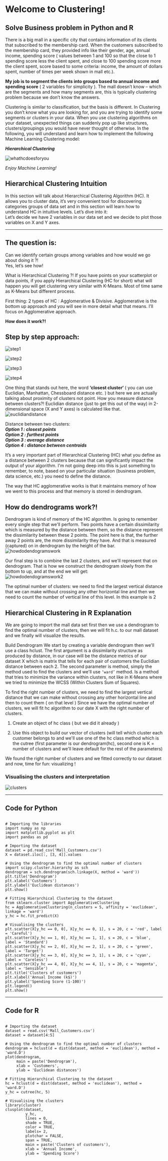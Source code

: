 # Welcome to Clustering!



Solve Business problem in Python and R
---

   There is a big mall in a specific city that contains information of its clients that subscribed to the membership card. When the customers subscribed to the membership card, they provided info like their gender, age, annual income, spending score ( values between 1 and 100 so that the close to 1 spending score less the client spent, and close to 100 spending score more the client spent, score based to some criteria: income, the amount of dollars spent, number of times per week shown in mall etc.).
   
  **My job is to segment the clients into groups based to annual income and spending score** ( 2 variables for simplicity ). The mall doesn’t know – which are the segments and how many segments are, this is typically clustering problem because we don’t know the answers.
  
  Clustering is similar to classification, but the basis is different. In Clustering you don’t know what you are looking for, and you are trying to identify some segments or clusters in your data. When you use clustering algorithms on your dataset, unexpected things can suddenly pop up like structures, clusters/groupings you would have never thought of otherwise. In the following, you will understand and learn how to implement the following Machine Learning Clustering model:
  
***Hierarchical Clustering***

![whathcdoesforyou](https://user-images.githubusercontent.com/25092397/34782400-3559066e-f631-11e7-9b67-5142858aceda.png)

*Enjoy Machine Learning!*

## Hierarchical Clustering Intuition

  In this section will talk about Hierarchical Clustering Algorithm (HC). It allows you to cluster data, it’s very convenient tool for discovering categories groups of data set and in this section will learn how to understand HC in intuitive levels. Let’s dive into it:  
  Let’s decide we have 2 variables in our data set and we decide to plot those variables on X and Y axes.  
  
---
The question is: 
---
Can we identify certain groups among variables and how would we go about doing it ?!  
Yes, let’s see how!

What is Hierarchical Clustering ?! 
If you have points on your scatterplot or data points, if you apply Hierarchical Clustering (HC for short) what will happen you will get clustering very similar with K-Means. Most of time same as K-Means but different process.  

First thing: 2 types of HC : Agglomerative & Divisive.
Agglomerative is the bottom up approach and you will see in more detail what that means.
I’ll focus on Agglomerative approach.  

**How does it work?!**

## Step by step approach:


![step1](https://user-images.githubusercontent.com/25092397/34783764-154905d2-f635-11e7-80c3-2f51f0b92128.png)


![step2](https://user-images.githubusercontent.com/25092397/34783779-2183e0f6-f635-11e7-954e-94ef3d5e343c.png)


![step3](https://user-images.githubusercontent.com/25092397/34783795-2c046514-f635-11e7-8165-600decaf822a.png)


![step4](https://user-images.githubusercontent.com/25092397/34783802-33292d0c-f635-11e7-8546-330eb94ac071.png)



One thing that stands out here, the word **‘closest cluster‘** ( you can use Euclidian, Manhattan, Chessboard distance etc. ) but here we are actually talking about proximity of clusters not point. How you measure distance between clusters?! 
Euclidian distance (just to get this out of the way) in 2-dimensional space (X and Y axes) is calculated like that. 
![euclidiandistance](https://user-images.githubusercontent.com/25092397/34784104-024462f0-f636-11e7-9e14-d6d440595d74.png)
  

Distance between two clusters:   
***Option 1 : closest points   
Option 2 : furthest points  
Option 3 : average distance   
Option 4 : distance between centroids***    

It’s a very important part of Hierarchical Clustering (HC) what you define as a distance between 2 clusters because that can significantly impact the output of your algorithm. I'm not going deep into this is just something to remember, to note, based on your particular situation (business problem, data science, etc.) you need to define the distance. 

The way that HC agglomerative works is that it maintains memory of how we went to this process and that memory is stored in dendrogram. 


## How do dendrograms work?!  

Dendrogram is kind of memory of the HC algorithm. Is going to remember every single step that we'll perform.
Two points have a certain dissimilarity which is measured by the distance between them, so the distance represent the dissimilarity between these 2 points. The point here is that, the further away 2 points are, the more dissimilarity they have. And that is measured (captured) on in dendrogram by the height of the bar.  
![howdodendogramswork](https://user-images.githubusercontent.com/25092397/34784229-62e861f6-f636-11e7-92c0-2dd578f5c588.png)
  
Our final step is to combine the last 2 clusters, and we'll represent that on dendrogram.
That is how we construct the dendrogram slowly from the bottom to up, and at the end we will get:  
![howdodendogramswork2](https://user-images.githubusercontent.com/25092397/34784286-87aee6cc-f636-11e7-9b44-e82dd4fafa83.png)

The optimal number of clusters: we need to find the largest vertical distance that we can make without  crossing any other horizontal line and then we need to count the number of vertical line of this level. In this example is 2 





## Hierarchical Clustering in R Explanation

We are going to import the mall data set first then we use a dendrogram to find the optimal number of clusters, then we will fit h.c. to our mall dataset and we finally will visualize the results.

Build Dendrogram
	We start by creating a variable dendrogram then we'll use a class hclust. The first argument is a dissimilarity structure as produced by distance, in our case will be the distance metrics of our dataset  X which is matrix that tells for each pair of customers the Euclidian distance between each 2.
The second parameter is method, simply the method used to find the clusters and we'll use `‘ward’` method.
Is a method that tries to minimize the variance within clusters, not like in K-Means where we tried to minimize the WCSS (Within Clusters Sum of Squares).   
  
  
To find the right number of clusters, we need to find the largest vertical distance that we can make without crossing any other horizontal line and then to count them ( on that level )
	Since we have the optimal number of clusters, we will fit hc algorithm to our date X with the right number of clusters.  
  
1.	Create an object of hc class ( but we did it already )  

2.	Use this object to build our vector of clusters (will tell which cluster each customer belongs to and we'll use one of the hc class method which is the cutree (first parameter is our dendrogram(hc), second one is K = number of clusters and we'll leave default for the rest of the  parameters)  

We found the right number of clusters and we fitted correctly to our dataset and now, time for fun: visualizing ! 

### Visualising the clusters and interpretation

![clusters](https://user-images.githubusercontent.com/25092397/34784460-fa7073ba-f636-11e7-9aea-a6fb7a991465.png)




---

**Code for Python** 
---  
		
```# Hierarchical Clustering

# Importing the libraries
import numpy as np
import matplotlib.pyplot as plt
import pandas as pd

# Importing the dataset
dataset = pd.read_csv('Mall_Customers.csv')
X = dataset.iloc[:, [3, 4]].values

# Using the dendrogram to find the optimal number of clusters
import scipy.cluster.hierarchy as sch
dendrogram = sch.dendrogram(sch.linkage(X, method = 'ward'))
plt.title('Dendrogram')
plt.xlabel('Customers')
plt.ylabel('Euclidean distances')
plt.show()

# Fitting Hierarchical Clustering to the dataset
from sklearn.cluster import AgglomerativeClustering
hc = AgglomerativeClustering(n_clusters = 5, affinity = 'euclidean', linkage = 'ward')
y_hc = hc.fit_predict(X)

# Visualising the clusters
plt.scatter(X[y_hc == 0, 0], X[y_hc == 0, 1], s = 20, c = 'red', label = 'Careful')
plt.scatter(X[y_hc == 1, 0], X[y_hc == 1, 1], s = 20, c = 'blue', label = 'Standard')
plt.scatter(X[y_hc == 2, 0], X[y_hc == 2, 1], s = 20, c = 'green', label = 'Target')
plt.scatter(X[y_hc == 3, 0], X[y_hc == 3, 1], s = 20, c = 'cyan', label = 'Careless')
plt.scatter(X[y_hc == 4, 0], X[y_hc == 4, 1], s = 20, c = 'magenta', label = 'Sensible')
plt.title('Clusters of customers')
plt.xlabel('Annual Income (k$)')
plt.ylabel('Spending Score (1-100)')
plt.legend()
plt.show()  
```
---

**Code for R** 
---  

```# Hierarchical Clustering

# Importing the dataset
dataset = read.csv('Mall_Customers.csv')
dataset = dataset[4:5]

# Using the dendrogram to find the optimal number of clusters
dendrogram = hclust(d = dist(dataset, method = 'euclidean'), method = 'ward.D')
plot(dendrogram,
     main = paste('Dendrogram'),
     xlab = 'Customers',
     ylab = 'Euclidean distances')

# Fitting Hierarchical Clustering to the dataset
hc = hclust(d = dist(dataset, method = 'euclidean'), method = 'ward.D')
y_hc = cutree(hc, 5)

# Visualising the clusters
library(cluster)
clusplot(dataset,
         y_hc,
         lines = 0,
         shade = TRUE,
         color = TRUE,
         labels= 2,
         plotchar = FALSE,
         span = TRUE,
         main = paste('Clusters of customers'),
         xlab = 'Annual Income',
         ylab = 'Spending Score')  
```


